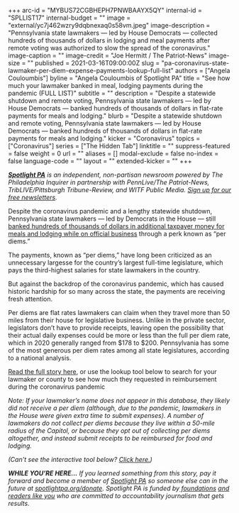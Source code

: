 +++
arc-id = "MYBUS72CGBHEPH7PNWBAAYX5QY"
internal-id = "SPLLIST17"
internal-budget = ""
image = "external/yc7j462wzry9dqbnexaq0s58vm.jpeg"
image-description = "Pennsylvania state lawmakers — led by House Democrats — collected hundreds of thousands of dollars in lodging and meal payments after remote voting was authorized to slow the spread of the coronavirus."
image-caption = ""
image-credit = "Joe Hermitt / The Patriot-News"
image-size = ""
published = 2021-03-16T09:00:00Z
slug = "pa-coronavirus-state-lawmaker-per-diem-expense-payments-lookup-full-list"
authors = ["Angela Couloumbis"]
byline = "Angela Couloumbis of Spotlight PA"
title = "See how much your lawmaker banked in meal, lodging payments during the pandemic (FULL LIST)"
subtitle = ""
description = "Despite a statewide shutdown and remote voting, Pennsylvania state lawmakers — led by House Democrats — banked hundreds of thousands of dollars in flat-rate payments for meals and lodging."
blurb = "Despite a statewide shutdown and remote voting, Pennsylvania state lawmakers — led by House Democrats — banked hundreds of thousands of dollars in flat-rate payments for meals and lodging."
kicker = "Coronavirus"
topics = ["Coronavirus"]
series = ["The Hidden Tab"]
linktitle = ""
suppress-featured = false
weight = 0
url = ""
aliases = []
modal-exclude = false
no-index = false
language-code = ""
layout = ""
extended-kicker = ""
+++

<a href="https://www.spotlightpa.org/"><i><b>Spotlight PA</b></i></a><i> is an independent, non-partisan newsroom powered by The Philadelphia Inquirer in partnership with PennLive/The Patriot-News, TribLIVE/Pittsburgh Tribune-Review, and WITF Public Media. </i><a href="https://www.spotlightpa.org/newsletters"><i>Sign up for our free newsletters</i></a><i>.</i>

Despite the coronavirus pandemic and a lengthy statewide shutdown, Pennsylvania state lawmakers — led by Democrats in the House — still <a href="https://www.spotlightpa.org/news/2021/03/pa-coronavirus-lawmakers-legislature-expenses-highest-paid-united-states/" target=_blank>banked hundreds of thousands of dollars in additional taxpayer money for meals and lodging while on official business</a> through a perk known as “per diems.”

The payments, known as “per diems,” have long been criticized as an unnecessary largesse for the country’s largest full-time legislature, which pays the third-highest salaries for state lawmakers in the country.

But against the backdrop of the coronavirus pandemic, which has caused historic hardship for so many across the state, the payments are receiving fresh attention.

<script src="https://www.spotlightpa.org/embed.js" async></script><div data-spl-embed-version="1" data-spl-src="https://www.spotlightpa.org/embeds/newsletter/"></div>

Per diems are flat rates lawmakers can claim when they travel more than 50 miles from their house for legislative business. Unlike in the private sector, legislators don’t have to provide receipts, leaving open the possibility that their actual daily expenses could be more or less than the full per diem rate, which in 2020 generally ranged from $178 to $200. Pennsylvania has some of the most generous per diem rates among all state legislatures, according to a national analysis.

<a href="https://www.spotlightpa.org/news/2021/03/pa-coronavirus-lawmakers-legislature-expenses-highest-paid-united-states/" target=_blank>Read the full story here</a>, or use the lookup tool below to search for your lawmaker or county to see how much they requested in reimbursement during the coronavirus pandemic

<i>Note: If your lawmaker’s name does not appear in this database, they likely did not receive a per diem (although, due to the pandemic, lawmakers in the House were given extra time to submit expenses). A number of lawmakers do not collect per diems because they live within a 50-mile radius of the Capitol, or because they opt out of collecting per diems altogether, and instead submit receipts to be reimbursed for food and lodging.</i>

<i>(Can’t see the interactive tool below? </i><a href="https://interactives.data.spotlightpa.org/2021/tracking-pa-lawmaker-per-diems/" target=_blank><i>Click here.</i></a><i>)</i>

<div class="flourish-embed flourish-table" data-src="visualisation/5537018"><script src="https://public.flourish.studio/resources/embed.js"></script></div>

<i><b>WHILE YOU’RE HERE...</b></i><i> If you learned something from this story, pay it forward and become a member of </i><a href="https://www.spotlightpa.org/"><i>Spotlight PA</i></a><i> so someone else can in the future at </i><a href="http://spotlightpa.org/donate"><i>spotlightpa.org/donate</i></a><i>. Spotlight PA is funded by</i><a href="https://www.spotlightpa.org/support"><i> foundations</i></a><i> </i><a href="https://www.spotlightpa.org/support"><i>and readers like you</i></a><i> who are committed to accountability journalism that gets results.</i>
